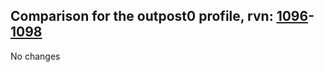 ## Comparison for the outpost0 profile, rvn: [1096](https://github.com/PRO100KatYT/FortniteProfileRevisions/tree/main/profiles/outpost0/1096%20outpost0.json)-[1098](https://github.com/PRO100KatYT/FortniteProfileRevisions/tree/main/profiles/outpost0/1098%20outpost0.json)

No changes
